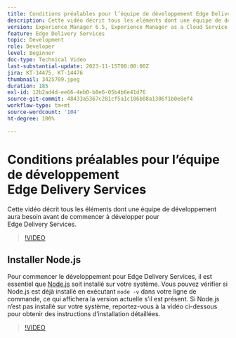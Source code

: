```yaml
---
title: Conditions préalables pour l’équipe de développement Edge Delivery Services
description: Cette vidéo décrit tous les éléments dont une équipe de développement aura besoin avant de commencer à développer pour Edge Delivery Services.
version: Experience Manager 6.5, Experience Manager as a Cloud Service
feature: Edge Delivery Services
topic: Development
role: Developer
level: Beginner
doc-type: Technical Video
last-substantial-update: 2023-11-15T00:00:00Z
jira: KT-14475, KT-14476
thumbnail: 3425709.jpeg
duration: 185
exl-id: 12b2ad4d-ee66-4eb0-b8e6-05b4b6e41d76
source-git-commit: 48433a5367c281cf5a1c106b08a1306f1b0e8ef4
workflow-type: tm+mt
source-wordcount: '104'
ht-degree: 100%

---
```


# Conditions préalables pour l’équipe de développement Edge Delivery Services

Cette vidéo décrit tous les éléments dont une équipe de développement aura besoin avant de commencer à développer pour Edge Delivery Services.

>[!VIDEO](https://video.tv.adobe.com/v/3434586/?learn=on&captions=fre_fr)

## Installer Node.js

Pour commencer le développement pour Edge Delivery Services, il est essentiel que [Node.js](https://nodejs.org) soit installé sur votre système. Vous pouvez vérifier si Node.js est déjà installé en exécutant `node -v` dans votre ligne de commande, ce qui affichera la version actuelle s’il est présent. Si Node.js n’est pas installé sur votre système, reportez-vous à la vidéo ci-dessous pour obtenir des instructions d’installation détaillées.

>[!VIDEO](https://video.tv.adobe.com/v/3438303/?learn=on&captions=fre_fr)
